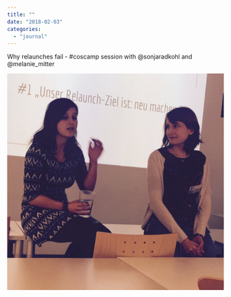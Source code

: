 ```yaml
---
title: ""
date: "2018-02-03"
categories: 
  - "journal"
---
```


Why relaunches fail - #coscamp session with @sonjaradkohl and @melanie\_mitter

![](images/3a94dd6f28.jpg)
